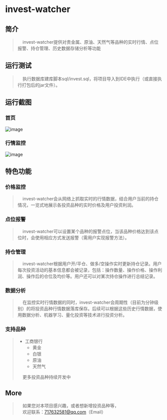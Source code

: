 # invest-watcher
## 简介
>&nbsp;&nbsp;&nbsp;&nbsp;invest-watcher提供对贵金属、原油、天然气等品种的实时行情、点位报警、持仓管理、历史数据存储分析等功能  
## 运行测试
>&nbsp;&nbsp;&nbsp;&nbsp;执行数据库建库脚本sql/invest.sql，将项目导入到IDE中执行（或直接执行打包后的jar文件）。
## 运行截图
### 首页
![image](https://github.com/haoshen/invest-watcher/blob/master/about.png)
### 行情监控
![image](https://github.com/haoshen/invest-watcher/blob/master/price_watch.png)
## 特色功能
### 价格监控
>&nbsp;&nbsp;&nbsp;&nbsp;invest-watcher会从网络上抓取实时的行情数据，结合用户当前的持仓情况，一览式地展示各投资品种的实时价格及用户投资利润。 
### 点位报警
>&nbsp;&nbsp;&nbsp;&nbsp;invest-watcher可以设置某个品种的报警点位，当该品种价格达到该点位时，会使用相应方式发送报警（需用户实现报警方法）。
### 持仓管理
>&nbsp;&nbsp;&nbsp;&nbsp;invest-watcher根据用户开/平仓、做多/空操作实时更新持仓记录。用户每次投资活动的基本信息都会被记录，包括：操作数量、操作价格、操作利润、操作后的仓位及均价等。用户还可以对某次持仓操作进行总结记录。
### 数据分析   
>&nbsp;&nbsp;&nbsp;&nbsp;在监控实时行情数据的同时，invest-watcher会周期性（目前为分钟级别）的将投资品种行情数据落库保存。后续可以根据这些历史行情数据，使用数据分析、机器学习、量化投资等技术进行投资分析。
### 支持品种
>+ 工商银行
>   + 黄金
>   + 白银
>   + 原油
>   + 天然气   
>
> &nbsp;&nbsp;&nbsp;&nbsp;更多投资品种持续开发中
## More  
>&nbsp;&nbsp;&nbsp;&nbsp;如果您对本项目感兴趣，或者想新增投资品种等，    
>&nbsp;&nbsp;&nbsp;&nbsp;欢迎联系：717632581@qq.com（Email）
